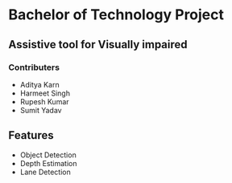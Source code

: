 # Bachelor of Technology Project

## Assistive tool for Visually impaired

### Contributers

- Aditya Karn
- Harmeet Singh
- Rupesh Kumar
- Sumit Yadav

## Features

- Object Detection
- Depth Estimation
- Lane Detection
